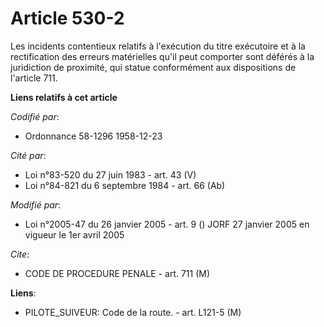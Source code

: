 # Article 530-2

Les incidents contentieux relatifs à l'exécution du titre exécutoire et à la rectification des erreurs matérielles qu'il peut
comporter sont déférés à la juridiction de proximité, qui statue conformément aux dispositions de l'article 711.

**Liens relatifs à cet article**

_Codifié par_:

  - Ordonnance 58-1296 1958-12-23

_Cité par_:

  - Loi n°83-520 du 27 juin 1983 - art. 43 (V)
  - Loi n°84-821 du 6 septembre 1984 - art. 66 (Ab)

_Modifié par_:

  - Loi n°2005-47 du 26 janvier 2005 - art. 9 () JORF 27 janvier 2005 en vigueur le 1er avril 2005

_Cite_:

  - CODE DE PROCEDURE PENALE - art. 711 (M)

**Liens**:

  - PILOTE_SUIVEUR: Code de la route. - art. L121-5 (M)
